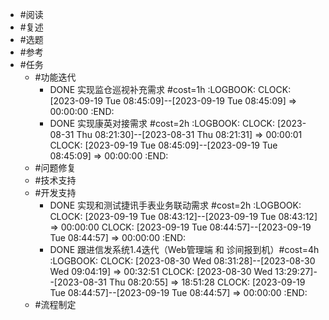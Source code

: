 - #阅读
- #复述
- #选题
- #参考
- #任务
	- #功能迭代
		- DONE 实现监仓巡视补充需求 #cost=1h
		  :LOGBOOK:
		  CLOCK: [2023-09-19 Tue 08:45:09]--[2023-09-19 Tue 08:45:09] =>  00:00:00
		  :END:
		- DONE 实现康英对接需求 #cost=2h
		  :LOGBOOK:
		  CLOCK: [2023-08-31 Thu 08:21:30]--[2023-08-31 Thu 08:21:31] =>  00:00:01
		  CLOCK: [2023-09-19 Tue 08:45:09]--[2023-09-19 Tue 08:45:09] =>  00:00:00
		  :END:
	- #问题修复
	- #技术支持
	- #开发支持
		- DONE 实现和测试捷讯手表业务联动需求 #cost=2h
		  :LOGBOOK:
		  CLOCK: [2023-09-19 Tue 08:43:12]--[2023-09-19 Tue 08:43:12] =>  00:00:00
		  CLOCK: [2023-09-19 Tue 08:44:57]--[2023-09-19 Tue 08:44:57] =>  00:00:00
		  :END:
		- DONE 跟进信发系统1.4迭代（Web管理端 和 诊间报到机）#cost=4h
		  :LOGBOOK:
		  CLOCK: [2023-08-30 Wed 08:31:28]--[2023-08-30 Wed 09:04:19] =>  00:32:51
		  CLOCK: [2023-08-30 Wed 13:29:27]--[2023-08-31 Thu 08:20:55] =>  18:51:28
		  CLOCK: [2023-09-19 Tue 08:44:57]--[2023-09-19 Tue 08:44:57] =>  00:00:00
		  :END:
	- #流程制定